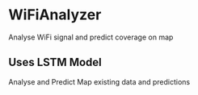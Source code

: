 # WiFiAnalyzer
Analyse WiFi signal and predict coverage on map   

## Uses LSTM Model   
Analyse and Predict
Map existing data and predictions
